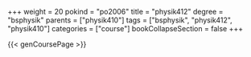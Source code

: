 +++
weight = 20
pokind = "po2006"
title = "physik412"
degree = "bsphysik"
parents = ["physik410"]
tags = ["bsphysik", "physik412", "physik410"]
categories = ["course"]
bookCollapseSection = false
+++

{{< genCoursePage >}}
